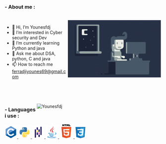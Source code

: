 <h3>- About me :</h3>
<br/>
<img alt="Night Coding" src="https://raw.githubusercontent.com/AVS1508/AVS1508/master/assets/Night-Coding.gif" align='right'/>

- 👋 Hi, I’m Younesfdj
- 👀 I’m interested in Cyber security and Dev
- 🌱 I’m currently learning Python and java
- 💭 Ask me about DSA, python, C and java
- 📫 How to reach me ferradjiyounes69@gmail.com 
<br/>
<br/>
<br/>
<p><img align="right" width=400px src="https://github-readme-stats.vercel.app/api/top-langs/?username=Younesfdj&layout=compact" alt="Younesfdj" /></p>
<h3>- Languages i use :</h3>
<a href="https://www.cprogramming.com/" target="_blank" rel="noreferrer"> <img src="https://raw.githubusercontent.com/devicons/devicon/master/icons/c/c-original.svg" alt="c" width="40" height="40"/> </a> <a href="https://www.python.org" target="_blank" rel="noreferrer"> <img src="https://raw.githubusercontent.com/devicons/devicon/master/icons/python/python-original.svg" alt="python" width="40" height="40"/> </a> <a href="https://pandas.pydata.org/" target="_blank" rel="noreferrer"> <img src="https://raw.githubusercontent.com/devicons/devicon/2ae2a900d2f041da66e950e4d48052658d850630/icons/pandas/pandas-original.svg" alt="pandas" width="40" height="40"/> </a> <a href="https://www.java.com/fr/" target="_blank" rel="noreferrer"> <img src="https://github.com/devicons/devicon/blob/master/icons/java/java-original.svg" alt="java" width="40" height="40"/> </a> <a href="https://www.w3.org/html/" target="_blank" rel="noreferrer"> <img src="https://raw.githubusercontent.com/devicons/devicon/master/icons/html5/html5-original-wordmark.svg" alt="html5" width="46" height="46"/> </a> <a href="https://www.w3.org/Style/CSS/Overview.en.html" target="_blank" rel="noreferrer"> <img src="https://github.com/devicons/devicon/blob/master/icons/css3/css3-original.svg" alt="css3" width="37" height="37"/> </a> 

<!-- GET ICONS FROM HERE https://github.com/devicons/devicon/tree/master/icons -->
